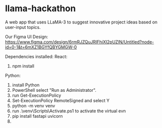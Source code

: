 # llama-hackathon
A web app that uses LLaMA-3 to suggest innovative project ideas based on user-input topics.

Our Figma UI Design: https://www.figma.com/design/6rmRJZQuJRIFhiXI2pUZlN/Untitled?node-id=0-1&t=6mXZ1BGYfQBYGMGW-0

Dependencies installed:
React: 
1) npm install

Python:
1) install Python
2) PowerShell select "Run as Administrator".
3) run Get-ExecutionPolicy
4) Set-ExecutionPolicy RemoteSigned and select Y
5) python -m venv venv
6) run .\venv\Scripts\Activate.ps1 to activate the virtual evn
7) pip install fastapi uvicorn
8) 


